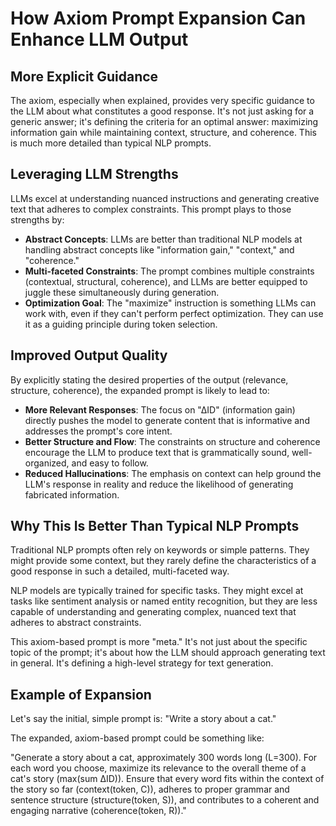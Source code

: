 # How Axiom Prompt Expansion Can Enhance LLM Output

## More Explicit Guidance

The axiom, especially when explained, provides very specific guidance to the LLM about what constitutes a good response. It's not just asking for a generic answer; it's defining the criteria for an optimal answer: maximizing information gain while maintaining context, structure, and coherence. This is much more detailed than typical NLP prompts.

## Leveraging LLM Strengths

LLMs excel at understanding nuanced instructions and generating creative text that adheres to complex constraints. This prompt plays to those strengths by:

- **Abstract Concepts**: LLMs are better than traditional NLP models at handling abstract concepts like "information gain," "context," and "coherence."
- **Multi-faceted Constraints**: The prompt combines multiple constraints (contextual, structural, coherence), and LLMs are better equipped to juggle these simultaneously during generation.
- **Optimization Goal**: The "maximize" instruction is something LLMs can work with, even if they can't perform perfect optimization. They can use it as a guiding principle during token selection.

## Improved Output Quality

By explicitly stating the desired properties of the output (relevance, structure, coherence), the expanded prompt is likely to lead to:

- **More Relevant Responses**: The focus on "∆ID" (information gain) directly pushes the model to generate content that is informative and addresses the prompt's core intent.
- **Better Structure and Flow**: The constraints on structure and coherence encourage the LLM to produce text that is grammatically sound, well-organized, and easy to follow.
- **Reduced Hallucinations**: The emphasis on context can help ground the LLM's response in reality and reduce the likelihood of generating fabricated information.

## Why This Is Better Than Typical NLP Prompts

Traditional NLP prompts often rely on keywords or simple patterns. They might provide some context, but they rarely define the characteristics of a good response in such a detailed, multi-faceted way.

NLP models are typically trained for specific tasks. They might excel at tasks like sentiment analysis or named entity recognition, but they are less capable of understanding and generating complex, nuanced text that adheres to abstract constraints.

This axiom-based prompt is more "meta." It's not just about the specific topic of the prompt; it's about how the LLM should approach generating text in general. It's defining a high-level strategy for text generation.

## Example of Expansion

Let's say the initial, simple prompt is: "Write a story about a cat."

The expanded, axiom-based prompt could be something like:

"Generate a story about a cat, approximately 300 words long (L=300). For each word you choose, maximize its relevance to the overall theme of a cat's story (max(sum ∆ID)). Ensure that every word fits within the context of the story so far (context(token, C)), adheres to proper grammar and sentence structure (structure(token, S)), and contributes to a coherent and engaging narrative (coherence(token, R))."
